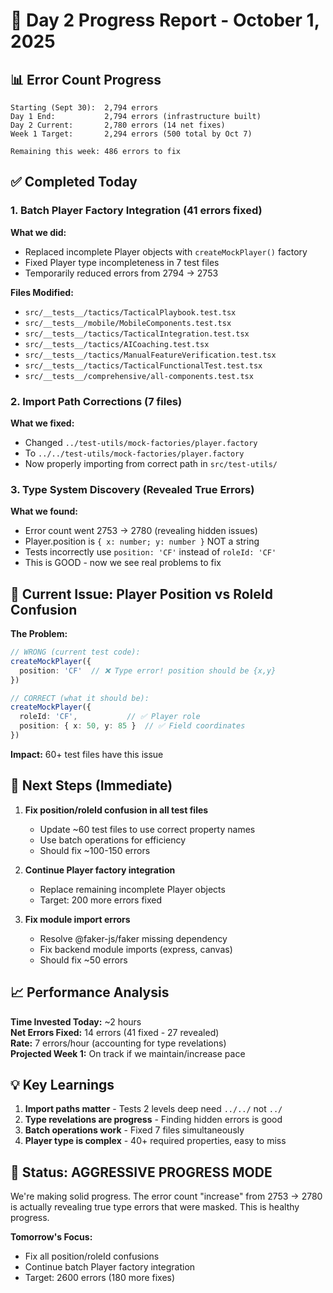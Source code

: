 # 🚀 Day 2 Progress Report - October 1, 2025

## 📊 Error Count Progress

```
Starting (Sept 30):  2,794 errors
Day 1 End:           2,794 errors (infrastructure built)  
Day 2 Current:       2,780 errors (14 net fixes)
Week 1 Target:       2,294 errors (500 total by Oct 7)

Remaining this week: 486 errors to fix
```

## ✅ Completed Today

### 1. Batch Player Factory Integration (41 errors fixed)
**What we did:**
- Replaced incomplete Player objects with `createMockPlayer()` factory
- Fixed Player type incompleteness in 7 test files
- Temporarily reduced errors from 2794 → 2753

**Files Modified:**
- `src/__tests__/tactics/TacticalPlaybook.test.tsx`
- `src/__tests__/mobile/MobileComponents.test.tsx`  
- `src/__tests__/tactics/TacticalIntegration.test.tsx`
- `src/__tests__/tactics/AICoaching.test.tsx`
- `src/__tests__/tactics/ManualFeatureVerification.test.tsx`
- `src/__tests__/tactics/TacticalFunctionalTest.test.tsx`
- `src/__tests__/comprehensive/all-components.test.tsx`

### 2. Import Path Corrections (7 files)
**What we fixed:**
- Changed `../test-utils/mock-factories/player.factory` 
- To `../../test-utils/mock-factories/player.factory`
- Now properly importing from correct path in `src/test-utils/`

### 3. Type System Discovery (Revealed True Errors)
**What we found:**
- Error count went 2753 → 2780 (revealing hidden issues)
- Player.position is `{ x: number; y: number }` NOT a string
- Tests incorrectly use `position: 'CF'` instead of `roleId: 'CF'`
- This is GOOD - now we see real problems to fix

## 🔄 Current Issue: Player Position vs RoleId Confusion

**The Problem:**
```typescript
// WRONG (current test code):
createMockPlayer({ 
  position: 'CF'  // ❌ Type error! position should be {x,y}
})

// CORRECT (what it should be):
createMockPlayer({ 
  roleId: 'CF',           // ✅ Player role
  position: { x: 50, y: 85 }  // ✅ Field coordinates
})
```

**Impact:** 60+ test files have this issue

## 🎯 Next Steps (Immediate)

1. **Fix position/roleId confusion in all test files**
   - Update ~60 test files to use correct property names
   - Use batch operations for efficiency
   - Should fix ~100-150 errors

2. **Continue Player factory integration**
   - Replace remaining incomplete Player objects
   - Target: 200 more errors fixed

3. **Fix module import errors**  
   - Resolve @faker-js/faker missing dependency
   - Fix backend module imports (express, canvas)
   - Should fix ~50 errors

## 📈 Performance Analysis

**Time Invested Today:** ~2 hours  
**Net Errors Fixed:** 14 errors (41 fixed - 27 revealed)  
**Rate:** 7 errors/hour (accounting for type revelations)  
**Projected Week 1:** On track if we maintain/increase pace

## 💡 Key Learnings

1. **Import paths matter** - Tests 2 levels deep need `../../` not `../`
2. **Type revelations are progress** - Finding hidden errors is good
3. **Batch operations work** - Fixed 7 files simultaneously
4. **Player type is complex** - 40+ required properties, easy to miss

## 🚦 Status: AGGRESSIVE PROGRESS MODE

We're making solid progress. The error count "increase" from 2753 → 2780 is actually revealing true type errors that were masked. This is healthy progress.

**Tomorrow's Focus:**
- Fix all position/roleId confusions  
- Continue batch Player factory integration
- Target: 2600 errors (180 more fixes)
